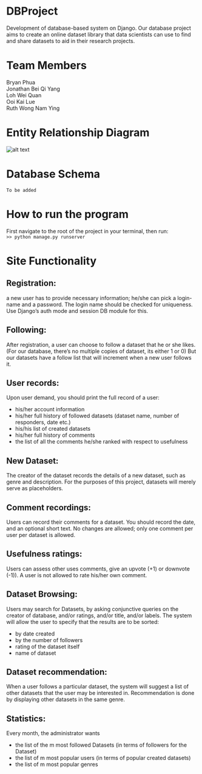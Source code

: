 # DBProject
Development of database-based system on Django. Our database project aims to create an online dataset library that data scientists can use to find and share datasets to aid in their research projects.


# Team Members
Bryan Phua  
Jonathan Bei Qi Yang  
Loh Wei Quan  
Ooi Kai Lue  
Ruth Wong Nam Ying  

# Entity Relationship Diagram
![alt text](https://github.com/woshibiantai/DBProject/blob/master/ExtraResources/ERD.png "Logo Title Text 1")

# Database Schema

`To be added`

# How to run the program
First navigate to the root of the project in your terminal, then run:  
`>> python manage.py runserver`

# Site Functionality

## Registration:
a new user has to provide necessary information; he/she can pick a login-name and a password. The login name should be checked for uniqueness. Use Django’s auth mode and session DB module for this.

## Following:
After registration, a user can choose to follow a dataset that he or she likes. (For our database, there’s no multiple copies of dataset, its either 1 or 0) But our datasets have a follow list that will increment when a new user follows it.

## User records:
Upon user demand, you should print the full record of a user:  
- his/her account information  
- his/her full history of followed datasets (dataset name, number of responders, date etc.)  
- his/his list of created datasets  
- his/her full history of comments  
- the list of all the comments he/she ranked with respect to usefulness

## New Dataset:
The creator of the dataset records the details of a new dataset, such as genre and description. For the purposes of this project, datasets will merely serve as placeholders.

## Comment recordings:
Users can record their comments for a dataset. You should record the date, and an optional short text. No changes are allowed; only one comment per user per dataset is allowed.

## Usefulness ratings:
Users can assess other uses comments, give an upvote (+1) or downvote (-1)). A user is not allowed to rate his/her own comment.

## Dataset Browsing:
Users may search for Datasets, by asking conjunctive queries on the creator of database, and/or ratings, and/or title, and/or labels. The system will allow the user to specify that the results are to be sorted:
- by date created  
- by the number of followers   
- rating of the dataset itself   
- name of dataset  

## Dataset recommendation:
When a user follows a particular dataset, the system will suggest a list of other datasets that the user may be interested in. Recommendation is done by displaying other datasets in the same genre.

## Statistics:
Every month, the administrator wants
- the list of the m most followed Datasets (in terms of followers for the Dataset)
- the list of m most popular users (in terms of popular created datasets)
- the list of m most popular genres
